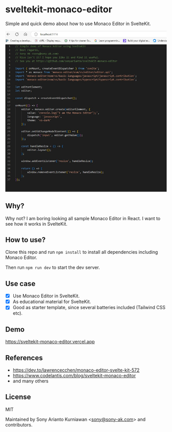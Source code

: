 # sveltekit-monaco-editor

Simple and quick demo about how to use Monaco Editor in SvelteKit.

<img src="https://github.com/sonyarianto/sveltekit-monaco-editor/blob/main/sveltekit-monaco-editor.jpg" />

## Why?

Why not? I am boring looking all sample Monaco Editor in React. I want to see how it works in SvelteKit.

## How to use?

Clone this repo and run `npm install` to install all dependencies including Monaco Editor.

Then run `npm run dev` to start the dev server.

## Use case

- [x] Use Monaco Editor in SvelteKit.
- [x] As educational material for SvelteKit.
- [x] Good as starter template, since several batteries included (Tailwind CSS etc).

## Demo

https://sveltekit-monaco-editor.vercel.app

## References
- https://dev.to/lawrencecchen/monaco-editor-svelte-kit-572
- https://www.codelantis.com/blog/sveltekit-monaco-editor
- and many others

## License

MIT

Maintained by Sony Arianto Kurniawan <<sony@sony-ak.com>> and contributors.

